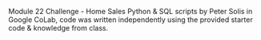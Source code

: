 Module 22 Challenge - Home Sales
Python & SQL scripts by Peter Solis in Google CoLab, code was written independently using the provided starter code & knowledge from class.
